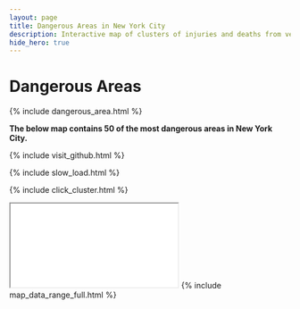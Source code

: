 ```yaml
---
layout: page
title: Dangerous Areas in New York City
description: Interactive map of clusters of injuries and deaths from vehicle collisions in New York City (NYC)
hide_hero: true
---
```

# Dangerous Areas
{% include dangerous_area.html %} 

__The below map contains 50 of the most dangerous areas in New York City.__

{% include visit_github.html %}

{% include slow_load.html %}

{% include click_cluster.html %}
<iframe src="clusters_serious_map.html" title="Marker cluster map identifying areas with a high density of serious collisions in New York City"></iframe>
{% include map_data_range_full.html %}
